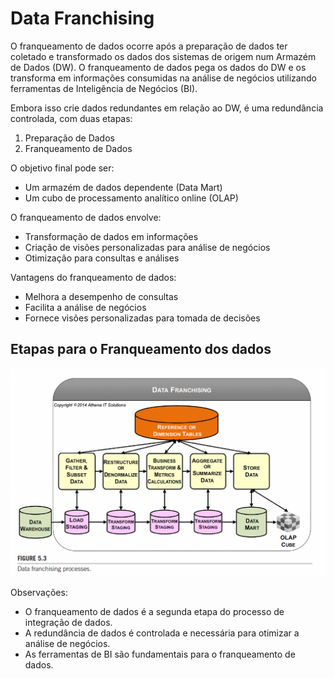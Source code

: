 # Data Franchising

O franqueamento de dados ocorre após a preparação de dados ter coletado e transformado os
dados dos sistemas de origem num Armazém de Dados (DW). 
O franqueamento de dados pega os dados do DW e os transforma em informações consumidas
na análise de negócios utilizando ferramentas de Inteligência de Negócios (BI).

Embora isso crie dados redundantes em relação ao DW, é uma redundância controlada,
com duas etapas:

1. Preparação de Dados
2. Franqueamento de Dados

O objetivo final pode ser:

- Um armazém de dados dependente (Data Mart)
- Um cubo de processamento analítico online (OLAP)

O franqueamento de dados envolve:

- Transformação de dados em informações
- Criação de visões personalizadas para análise de negócios
- Otimização para consultas e análises

Vantagens do franqueamento de dados:

- Melhora a desempenho de consultas
- Facilita a análise de negócios
- Fornece visões personalizadas para tomada de decisões

## Etapas para o Franqueamento dos dados

![Data Franchising](/docs/data_franchising.png)

Observações:

- O franqueamento de dados é a segunda etapa do processo de integração de dados.
- A redundância de dados é controlada e necessária para otimizar a análise de negócios.
- As ferramentas de BI são fundamentais para o franqueamento de dados.